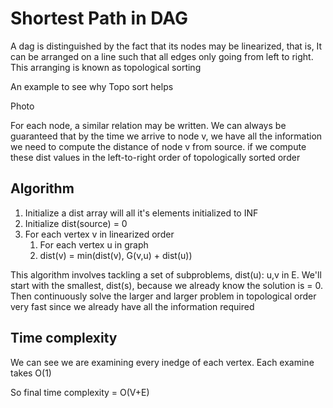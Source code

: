 # Shortest Path in DAG

A dag is distinguished by the fact that its nodes may be linearized, that is, It can be arranged on a line such that  all edges only going from left to right. This arranging is known as topological sorting

An example to see why Topo sort helps

Photo



For each node, a similar relation may be written. We can always be guaranteed that by the time we arrive to node v, we have all the information we need to compute the distance of node v from source. if we compute these dist values in the left-to-right order of topologically sorted order 

## Algorithm

1. Initialize a dist array will all it's elements initialized to INF
2. Initialize dist(source) = 0
3. For each vertex v in linearized order
   1.  For each vertex u in graph
      1. dist(v) = min(dist(v), G(v,u) + dist(u))

This algorithm involves tackling a set of subproblems, dist(u): u,v in E.
We'll start with the smallest, dist(s), because we already know the solution is = 0. Then continuously solve the larger and larger problem in topological order very fast since we already have all the information required

## Time complexity

We can see we are examining every inedge of each vertex. Each examine takes O(1)

So final time complexity = O(V+E)

